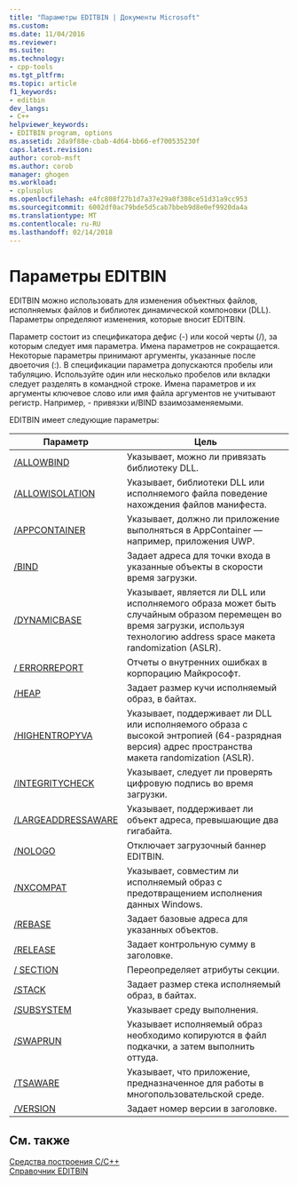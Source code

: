 ```yaml
---
title: "Параметры EDITBIN | Документы Microsoft"
ms.custom: 
ms.date: 11/04/2016
ms.reviewer: 
ms.suite: 
ms.technology:
- cpp-tools
ms.tgt_pltfrm: 
ms.topic: article
f1_keywords:
- editbin
dev_langs:
- C++
helpviewer_keywords:
- EDITBIN program, options
ms.assetid: 2da9f88e-cbab-4d64-bb66-ef700535230f
caps.latest.revision: 
author: corob-msft
ms.author: corob
manager: ghogen
ms.workload:
- cplusplus
ms.openlocfilehash: e4fc808f27b1d7a37e29a0f308ce51d31a9cc953
ms.sourcegitcommit: 6002df0ac79bde5d5cab7bbeb9d8e0ef9920da4a
ms.translationtype: MT
ms.contentlocale: ru-RU
ms.lasthandoff: 02/14/2018
---
```

# <a name="editbin-options"></a>Параметры EDITBIN
EDITBIN можно использовать для изменения объектных файлов, исполняемых файлов и библиотек динамической компоновки (DLL). Параметры определяют изменения, которые вносит EDITBIN.  
  
 Параметр состоит из спецификатора дефис (-) или косой черты (/), за которым следует имя параметра. Имена параметров не сокращается. Некоторые параметры принимают аргументы, указанные после двоеточия (:). В спецификации параметра допускаются пробелы или табуляцию. Используйте один или несколько пробелов или вкладки следует разделять в командной строке. Имена параметров и их аргументы ключевое слово или имя файла аргументов не учитывают регистр. Например, - привязки и/BIND взаимозаменяемыми.  
  
 EDITBIN имеет следующие параметры:  
  
|Параметр|Цель|  
|------------|-------------|  
|[/ALLOWBIND](../../build/reference/allowbind.md)|Указывает, можно ли привязать библиотеку DLL.|  
|[/ALLOWISOLATION](../../build/reference/allowisolation.md)|Указывает, библиотеки DLL или исполняемого файла поведение нахождения файлов манифеста.|  
|[/APPCONTAINER](../../build/reference/appcontainer.md)|Указывает, должно ли приложение выполняться в AppContainer — например, приложения UWP.|  
|[/BIND](../../build/reference/bind.md)|Задает адреса для точки входа в указанные объекты в скорости время загрузки.|  
|[/DYNAMICBASE](../../build/reference/dynamicbase.md)|Указывает, является ли DLL или исполняемого образа может быть случайным образом перемещен во время загрузки, используя технологию address space макета randomization (ASLR).|  
|[/ ERRORREPORT](../../build/reference/errorreport-editbin-exe.md)|Отчеты о внутренних ошибках в корпорацию Майкрософт.|  
|[/HEAP](../../build/reference/heap.md)|Задает размер кучи исполняемый образ, в байтах.|  
|[/HIGHENTROPYVA](../../build/reference/highentropyva.md)|Указывает, поддерживает ли DLL или исполняемого образа с высокой энтропией (64-разрядная версия) адрес пространства макета randomization (ASLR).|  
|[/INTEGRITYCHECK](../../build/reference/integritycheck.md)|Указывает, следует ли проверять цифровую подпись во время загрузки.|  
|[/LARGEADDRESSAWARE](../../build/reference/largeaddressaware.md)|Указывает, поддерживает ли объект адреса, превышающие два гигабайта.|  
|[/NOLOGO](../../build/reference/nologo-editbin.md)|Отключает загрузочный баннер EDITBIN.|  
|[/NXCOMPAT](../../build/reference/nxcompat.md)|Указывает, совместим ли исполняемый образ с предотвращением исполнения данных Windows.|  
|[/REBASE](../../build/reference/rebase.md)|Задает базовые адреса для указанных объектов.|  
|[/RELEASE](../../build/reference/release.md)|Задает контрольную сумму в заголовке.|  
|[/ SECTION](../../build/reference/section-editbin.md)|Переопределяет атрибуты секции.|  
|[/STACK](../../build/reference/stack.md)|Задает размер стека исполняемый образ, в байтах.|  
|[/SUBSYSTEM](../../build/reference/subsystem.md)|Указывает среду выполнения.|  
|[/SWAPRUN](../../build/reference/swaprun.md)|Указывает исполняемый образ необходимо копируются в файл подкачки, а затем выполнить оттуда.|  
|[/TSAWARE](../../build/reference/tsaware.md)|Указывает, что приложение, предназначенное для работы в многопользовательской среде.|  
|[/VERSION](../../build/reference/version.md)|Задает номер версии в заголовке.|  
  
## <a name="see-also"></a>См. также  
 [Средства построения C/C++](../../build/reference/c-cpp-build-tools.md)   
 [Справочник ЕDITBIN](../../build/reference/editbin-reference.md)